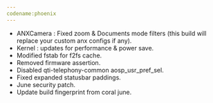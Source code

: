 ```yaml
---
codename:phoenix
---
```


- ANXCamera : Fixed zoom & Documents mode filters (this build will replace your custom anx configs if any).
- Kernel : updates for performance & power save.
- Modified fstab for f2fs cache.
- Removed firmware assertion.
- Disabled qti-telephony-common aosp_usr_pref_sel.
- Fixed expanded statusbar paddings.
- June security patch.
- Update build fingerprint from coral june.
